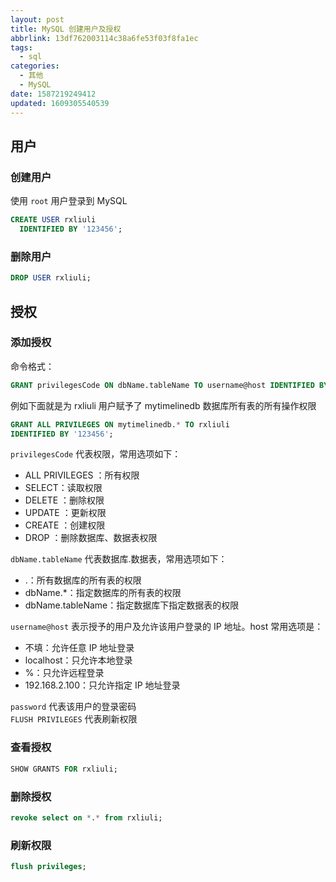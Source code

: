 ```yaml
---
layout: post
title: MySQL 创建用户及授权
abbrlink: 13df762003114c38a6fe53f03f8fa1ec
tags:
  - sql
categories:
  - 其他
  - MySQL
date: 1587219249412
updated: 1609305540539
---
```


## 用户

### 创建用户

使用 `root` 用户登录到 MySQL

```sql
CREATE USER rxliuli
  IDENTIFIED BY '123456';
```

### 删除用户

```sql
DROP USER rxliuli;
```

## 授权

### 添加授权

命令格式：

```sql
GRANT privilegesCode ON dbName.tableName TO username@host IDENTIFIED BY "password";
```

例如下面就是为 rxliuli 用户赋予了 mytimelinedb 数据库所有表的所有操作权限

```sql
GRANT ALL PRIVILEGES ON mytimelinedb.* TO rxliuli
IDENTIFIED BY '123456';
```

`privilegesCode` 代表权限，常用选项如下：

*   ALL PRIVILEGES ：所有权限
*   SELECT：读取权限
*   DELETE ：删除权限
*   UPDATE ：更新权限
*   CREATE ：创建权限
*   DROP ：删除数据库、数据表权限

`dbName.tableName` 代表数据库.数据表，常用选项如下：

*   .：所有数据库的所有表的权限
*   dbName.\*：指定数据库的所有表的权限
*   dbName.tableName：指定数据库下指定数据表的权限

`username@host` 表示授予的用户及允许该用户登录的 IP 地址。host 常用选项是：

*   不填：允许任意 IP 地址登录
*   localhost：只允许本地登录
*   %：只允许远程登录
*   192.168.2.100：只允许指定 IP 地址登录

`password` 代表该用户的登录密码\
`FLUSH PRIVILEGES` 代表刷新权限

### 查看授权

```sql
SHOW GRANTS FOR rxliuli;
```

### 删除授权

```sql
revoke select on *.* from rxliuli;
```

### 刷新权限

```sql
flush privileges;
```
